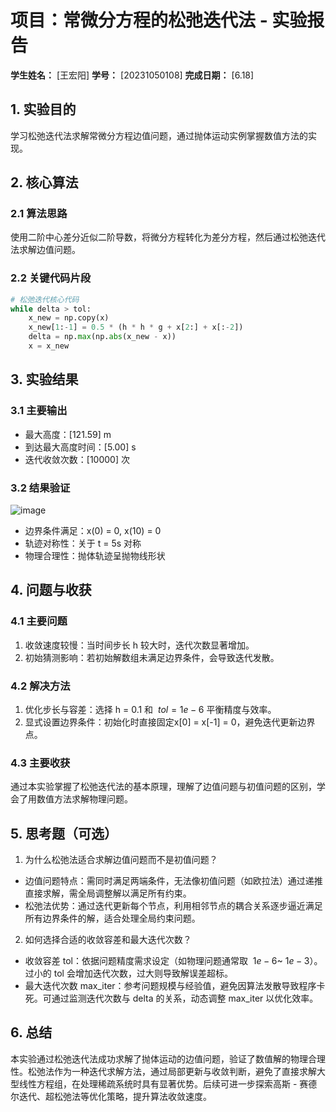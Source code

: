 # 项目：常微分方程的松弛迭代法 - 实验报告

**学生姓名：** [王宏阳] **学号：** [20231050108] **完成日期：** [6.18]

## 1. 实验目的

学习松弛迭代法求解常微分方程边值问题，通过抛体运动实例掌握数值方法的实现。

## 2. 核心算法

### 2.1 算法思路

使用二阶中心差分近似二阶导数，将微分方程转化为差分方程，然后通过松弛迭代法求解边值问题。

### 2.2 关键代码片段

```python
# 松弛迭代核心代码
while delta > tol:
    x_new = np.copy(x)
    x_new[1:-1] = 0.5 * (h * h * g + x[2:] + x[:-2])
    delta = np.max(np.abs(x_new - x))
    x = x_new
```

## 3. 实验结果

### 3.1 主要输出

- 最大高度：[121.59] m
- 到达最大高度时间：[5.00] s
- 迭代收敛次数：[10000] 次

### 3.2 结果验证
![image](https://github.com/user-attachments/assets/314dc748-b553-48ec-bbfd-04a3e74a7a76)

- 边界条件满足：x(0) = 0, x(10) = 0
- 轨迹对称性：关于 t = 5s 对称
- 物理合理性：抛体轨迹呈抛物线形状

## 4. 问题与收获

### 4.1 主要问题

1. 收敛速度较慢：当时间步长 h 较大时，迭代次数显著增加。
2. 初始猜测影响：若初始解数组未满足边界条件，会导致迭代发散。

### 4.2 解决方法

1. 优化步长与容差：选择 h = 0.1 和  $tol = 1e-6$ 平衡精度与效率。
2. 显式设置边界条件：初始化时直接固定x[0] = x[-1] = 0，避免迭代更新边界点。

### 4.3 主要收获

通过本实验掌握了松弛迭代法的基本原理，理解了边值问题与初值问题的区别，学会了用数值方法求解物理问题。

## 5. 思考题（可选）

1. 为什么松弛法适合求解边值问题而不是初值问题？
 - 边值问题特点：需同时满足两端条件，无法像初值问题（如欧拉法）通过递推直接求解，需全局调整解以满足所有约束。
 - 松弛法优势：通过迭代更新每个节点，利用相邻节点的耦合关系逐步逼近满足所有边界条件的解，适合处理全局约束问题。
2. 如何选择合适的收敛容差和最大迭代次数？
 - 收敛容差 tol：依据问题精度需求设定（如物理问题通常取  $1e-6$~ $1e-3$）。过小的 tol 会增加迭代次数，过大则导致解误差超标。
 - 最大迭代次数 max_iter：参考问题规模与经验值，避免因算法发散导致程序卡死。可通过监测迭代次数与 delta 的关系，动态调整 max_iter 以优化效率。
## 6. 总结
   本实验通过松弛迭代法成功求解了抛体运动的边值问题，验证了数值解的物理合理性。松弛法作为一种迭代求解方法，通过局部更新与收敛判断，避免了直接求解大型线性方程组，在处理稀疏系统时具有显著优势。后续可进一步探索高斯 - 赛德尔迭代、超松弛法等优化策略，提升算法收敛速度。
